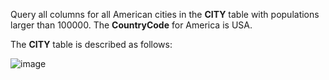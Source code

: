 Query all columns for all American cities in the **CITY** table with populations larger than 100000. The **CountryCode** for America is USA.

The **CITY** table is described as follows:

![image](https://github.com/SShinMJ/Study_Algorithm/assets/82142527/cd8068f9-3faa-46cd-b666-9179d642dd92)
